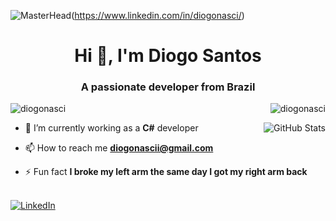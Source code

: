 ![MasterHead](https://www.intersoft.com.br/images/banner1.jpg)(https://www.linkedin.com/in/diogonasci/)
<h1 align="center">Hi 👋, I'm Diogo Santos</h1>
<h3 align="center">A passionate developer from Brazil</h3>
<p><img align="right" src="https://github-readme-stats.vercel.app/api/top-langs?username=diogonasci&show_icons=true&locale=en&layout=compact" alt="diogonasci" /></p>


<p align="left"> <img src="https://komarev.com/ghpvc/?username=diogonasci&label=Profile%20views&color=0e75b6&style=flat" alt="diogonasci" /> </p>


<img align="right" alt="GitHub Stats" src="https://github-readme-stats.vercel.app/api?username=vbuxbaum&theme=radical"  />

- 🌱 I’m currently working as a **C#** developer

- 📫 How to reach me **diogonascii@gmail.com**

- ⚡ Fun fact **I broke my left arm the same day I got my right arm back**
<p >
  <br>  
  <a href="[https://linkedin.com/in/diogonasci]"><img alt="LinkedIn" src="https://img.shields.io/badge/LinkedIn-0077B5?style=for-the-badge&logo=linkedin&logoColor=white" />
  </a>
</p>
